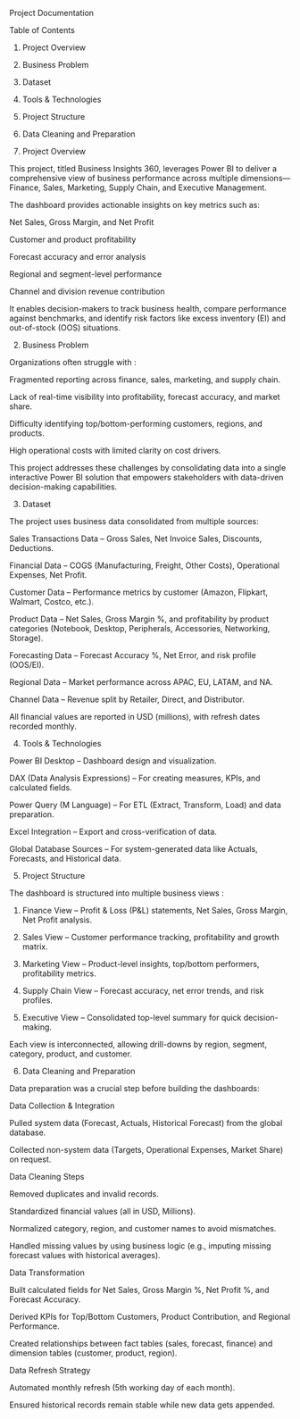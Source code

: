 Project Documentation

Table of Contents

1. Project Overview

2. Business Problem

3. Dataset

4. Tools & Technologies

5. Project Structure

6. Data Cleaning and Preparation


1. Project Overview

This project, titled Business Insights 360, leverages Power BI to deliver a comprehensive view of business performance across multiple dimensions—Finance, Sales, Marketing, Supply Chain, and Executive Management.

The dashboard provides actionable insights on key metrics such as:

Net Sales, Gross Margin, and Net Profit

Customer and product profitability

Forecast accuracy and error analysis

Regional and segment-level performance

Channel and division revenue contribution


It enables decision-makers to track business health, compare performance against benchmarks, and identify risk factors like excess inventory (EI) and out-of-stock (OOS) situations.


2. Business Problem


Organizations often struggle with :

Fragmented reporting across finance, sales, marketing, and supply chain.

Lack of real-time visibility into profitability, forecast accuracy, and market share.

Difficulty identifying top/bottom-performing customers, regions, and products.

High operational costs with limited clarity on cost drivers.


This project addresses these challenges by consolidating data into a single interactive Power BI solution that empowers stakeholders with data-driven decision-making capabilities.


3. Dataset
   

The project uses business data consolidated from multiple sources:

Sales Transactions Data – Gross Sales, Net Invoice Sales, Discounts, Deductions.

Financial Data – COGS (Manufacturing, Freight, Other Costs), Operational Expenses, Net Profit.

Customer Data – Performance metrics by customer (Amazon, Flipkart, Walmart, Costco, etc.).

Product Data – Net Sales, Gross Margin %, and profitability by product categories (Notebook, Desktop, Peripherals, Accessories, Networking, Storage).

Forecasting Data – Forecast Accuracy %, Net Error, and risk profile (OOS/EI).

Regional Data – Market performance across APAC, EU, LATAM, and NA.

Channel Data – Revenue split by Retailer, Direct, and Distributor.


All financial values are reported in USD (millions), with refresh dates recorded monthly.


4. Tools & Technologies

Power BI Desktop – Dashboard design and visualization.

DAX (Data Analysis Expressions) – For creating measures, KPIs, and calculated fields.

Power Query (M Language) – For ETL (Extract, Transform, Load) and data preparation.

Excel Integration – Export and cross-verification of data.

Global Database Sources – For system-generated data like Actuals, Forecasts, and Historical data.


5. Project Structure

The dashboard is structured into multiple business views :


1. Finance View – Profit & Loss (P&L) statements, Net Sales, Gross Margin, Net Profit analysis.

2. Sales View – Customer performance tracking, profitability and growth matrix.

3. Marketing View – Product-level insights, top/bottom performers, profitability metrics.

4. Supply Chain View – Forecast accuracy, net error trends, and risk profiles.

5. Executive View – Consolidated top-level summary for quick decision-making.


Each view is interconnected, allowing drill-downs by region, segment, category, product, and customer.


6. Data Cleaning and Preparation
   

Data preparation was a crucial step before building the dashboards:

Data Collection & Integration

Pulled system data (Forecast, Actuals, Historical Forecast) from the global database.

Collected non-system data (Targets, Operational Expenses, Market Share) on request.


Data Cleaning Steps

Removed duplicates and invalid records.

Standardized financial values (all in USD, Millions).

Normalized category, region, and customer names to avoid mismatches.

Handled missing values by using business logic (e.g., imputing missing forecast values with historical averages).


Data Transformation

Built calculated fields for Net Sales, Gross Margin %, Net Profit %, and Forecast Accuracy.

Derived KPIs for Top/Bottom Customers, Product Contribution, and Regional Performance.

Created relationships between fact tables (sales, forecast, finance) and dimension tables (customer, product, region).


Data Refresh Strategy

Automated monthly refresh (5th working day of each month).

Ensured historical records remain stable while new data gets appended.

